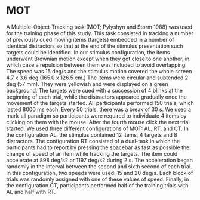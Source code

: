 # MOT

A Multiple-Object-Tracking task (MOT; Pylyshyn and Storm 1988) was used for the training phase of this study. This task consisted in tracking a number of previously cued moving items (targets) embedded in a number of identical distractors so that at the end of the stimulus presentation such targets could be identified. In our stimulus configuration, the items underwent Brownian motion except when they got close to one another, in which case a repulsion between them was included to avoid overlapping. The speed was 15 deg/s and the stimulus motion covered the whole screen 4.7 x 3.6 deg (165.0 x 126.5 cm.) The items were circular and subtended 2 deg (57 mm). They were yellowish and were displayed on a green background. The targets were cued with a succession of 4 blinks at the beginning of each trial, while the distractors appeared gradually once the movement of the targets started. All participants performed 150 trials, which lasted 8000 ms each. Every 50 trials, there was a break of 30 s. We used a mark-all paradigm so participants were required to individuate 4 items by clicking on them with the mouse. After the fourth mouse click the next trial started. We used three different configurations of MOT: AL, RT, and CT. In the configuration AL, the stimulus contained 12 items, 4 targets and 8 distractors. The configuration RT consisted of a dual-task in which the participants had to report by pressing the spacebar as fast as possible the change of speed of an item while tracking the targets. The item could accelerate at 898 deg/s2 or 1197 deg/s2 during 2 s. The acceleration began randomly in the interval between the second and sixth second of each trial. In this configuration, two speeds were used: 15 and 20 deg/s. Each block of trials was randomly assigned with one of these values of speed. Finally, in the configuration CT, participants performed half of the training trials with AL and half with RT. 




